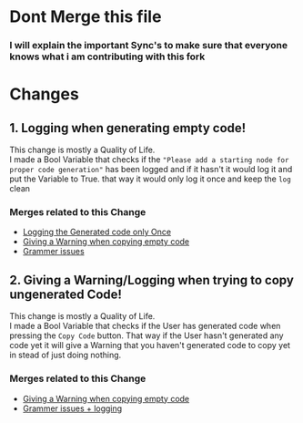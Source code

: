 # Dont Merge this file

### I will explain the important Sync's to make sure that everyone knows what i am contributing with this fork

# Changes

## 1. Logging when generating empty code!
This change is mostly a Quality of Life.
<br>
I made a Bool Variable that checks if the `"Please add a starting node for proper code generation"` has been logged and if it hasn't it would log it and put the Variable to True. that way it would only log it once and keep the `log` clean

### Merges related to this Change
* [Logging the Generated code only Once](https://github.com/SanForgeStudio/LuaNodeEditor/commit/2da7992aa70fe42a06fb0e9298967867a5f6007b)
* [Giving a Warning when copying empty code](https://github.com/SanForgeStudio/LuaNodeEditor/commit/fd70c467d5dd5a6f81e3863a59940d283771a701)
* [Grammer issues](https://github.com/SanForgeStudio/LuaNodeEditor/commit/2b529450daffc5a8776b7da117e5f82ecb7eb5eb)
  
## 2. Giving a Warning/Logging when trying to copy ungenerated Code!
This change is mostly a Quality of Life.
<br>
I made a Bool Variable that checks if the User has generated code when pressing the `Copy Code` button. That way if the User hasn't generated any code yet it will give a Warning that you haven't generated code to copy yet in stead of just doing nothing.

### Merges related to this Change
* [Giving a Warning when copying empty code](https://github.com/SanForgeStudio/LuaNodeEditor/commit/fd70c467d5dd5a6f81e3863a59940d283771a701)
* [Grammer issues + logging](https://github.com/SanForgeStudio/LuaNodeEditor/commit/2b529450daffc5a8776b7da117e5f82ecb7eb5eb)